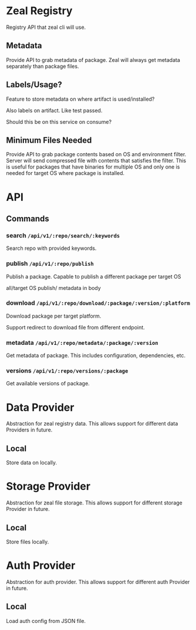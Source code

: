 Zeal Registry
===========

Registry API that zeal cli will use.

## Metadata

Provide API to grab metadata of package. Zeal will always get
metadata separately than package files.

## Labels/Usage?

Feature to store metadata on where artifact is used/installed?

Also labels on artifact. Like test passed.

Should this be on this service on consume?

## Minimum Files Needed

Provide API to grab package contents based on OS and environment filter.
Server will send compressed file with contents that
satisfies the filter. This is useful for packages that have 
binaries for multiple OS and only one is needed for target OS
where package is installed.

# API

## Commands

### search `/api/v1/:repo/search/:keywords`

Search repo with provided keywords.

### publish `/api/v1/:repo/publish`

Publish a package. Capable to publish a different package per target OS

all/target OS
publish/
    metadata in body

### download `/api/v1/:repo/download/:package/:version/:platform`

Download package per target platform.

Support redirect to download file from different endpoint.

### metadata `/api/v1/:repo/metadata/:package/:version`

Get metadata of package. This includes configuration, dependencies, etc.

### versions `/api/v1/:repo/versions/:package`

Get available versions of package.

# Data Provider

Abstraction for zeal registry data. This allows support for different data Providers in future.

## Local

Store data on locally.

# Storage Provider

Abstraction for zeal file storage. This allows support for different storage Provider in future.

## Local

Store files locally.

# Auth Provider

Abstraction for auth provider. This allows support for different auth Provider in future.

## Local

Load auth config from JSON file.